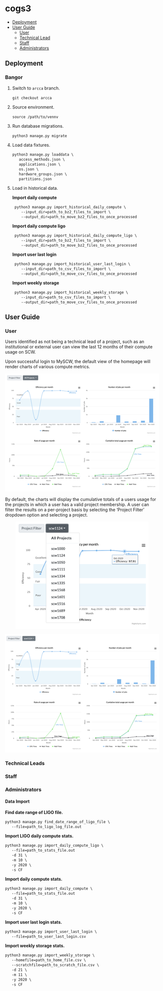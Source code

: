 # cogs3

* [Deployment](#deployment)
* [User Guide](#user-guide)
  * [User](#user)
  * [Technical Lead](#technical-leads)
  * [Staff](#staff)
  * [Administrators](#administrators)


## Deployment

### Bangor

1. Switch to `arcca` branch.

    ```git checkout arcca```

2. Source environment.

    ```source /path/to/vennv```

3. Run database migrations.

    ```python3 manage.py migrate```

4. Load data fixtures.

    ```
    python3 manage.py loaddata \
       access_methods.json \
       applications.json \
       os.json \
       hardware_groups.json \ 
       partitions.json
    ```

5. Load in historical data.

    **Import daily compute**

        python3 manage.py import_historical_daily_compute \
           --input_dir=path_to_bz2_files_to_import \
           --output_dir=path_to_move_bz2_files_to_once_processed

    **Import daily compute ligo**

        python3 manage.py import_historical_daily_compute_ligo \
           --input_dir=path_to_bz2_files_to_import \
           --output_dir=path_to_move_bz2_files_to_once_processed

    **Import user last login**

        python3 manage.py import_historical_user_last_login \
           --input_dir=path_to_csv_files_to_import \
           --output_dir=path_to_move_csv_files_to_once_processed

    **Import weekly storage**

        python3 manage.py import_historical_weekly_storage \
           --input_dir=path_to_csv_files_to_import \
           --output_dir=path_to_move_csv_files_to_once_processed

## User Guide

### User

Users identified as not being a technical lead of a project, such as an institutional or external user can view the last 12 months of their compute usage on SCW. 

Upon successful login to MySCW, the default view of the homepage will render charts of various compute metrics.

<p align="center">
    <img src="img/user-default-charts.png">
</p>
  
By default, the charts will display the cumulative totals of a users usage for the projects in which a user has a valid project membership. A user can filter the results on a per-project basis by selecting the ‘Project Filter’ dropdown option and selecting a project.

<p align="center">
    <img src="img/user-project-filter.png" height=350>
</p>

<p align="center">
    <img src="img/user-project-chart.png">
</p>
  
### Technical Leads

### Staff

### Administrators

#### Data Import

**Find date range of LIGO file.**

   ```
   python3 manage.py find_date_range_of_ligo_file \
      --file=path_to_ligo_log_file.out
   ```

**Import LIGO daily compute stats.**
    
   ```
   python3 manage.py import_daily_compute_ligo \
      --file=path_to_stats_file.out
      -d 31 \
      -m 10 \
      -y 2020 \
      -s CF
   ```

**Import daily compute stats.**
    
   ```
   python3 manage.py import_daily_compute \
      --file=path_to_stats_file.out
      -d 31 \
      -m 10 \
      -y 2020 \
      -s CF
   ```

**Import user last login stats.**

   ```
   python3 manage.py import_user_last_login \
      --file=path_to_user_last_login.csv
   ```

**Import weekly storage stats.**

   ```
   python3 manage.py import_weekly_storage \
      --homefile=path_to_home_file.csv \
      --scratchfile=path_to_scratch_file.csv \
      -d 21 \
      -m 11 \
      -y 2020 \
      -s CF
   ```
